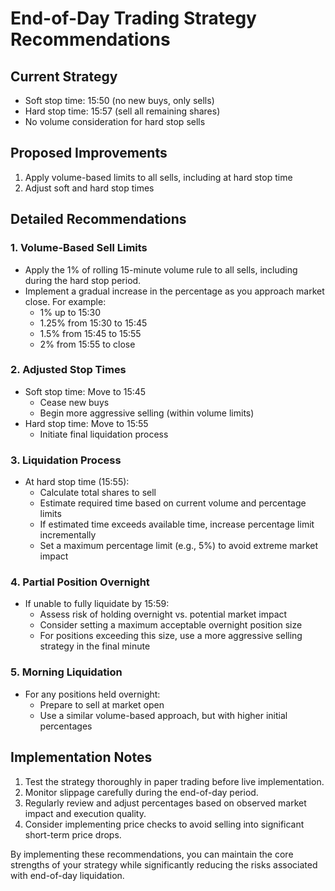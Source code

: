 # End-of-Day Trading Strategy Recommendations

## Current Strategy
- Soft stop time: 15:50 (no new buys, only sells)
- Hard stop time: 15:57 (sell all remaining shares)
- No volume consideration for hard stop sells

## Proposed Improvements
1. Apply volume-based limits to all sells, including at hard stop time
2. Adjust soft and hard stop times

## Detailed Recommendations

### 1. Volume-Based Sell Limits

- Apply the 1% of rolling 15-minute volume rule to all sells, including during the hard stop period.
- Implement a gradual increase in the percentage as you approach market close. For example:
  - 1% up to 15:30
  - 1.25% from 15:30 to 15:45
  - 1.5% from 15:45 to 15:55
  - 2% from 15:55 to close

### 2. Adjusted Stop Times

- Soft stop time: Move to 15:45
  - Cease new buys
  - Begin more aggressive selling (within volume limits)
- Hard stop time: Move to 15:55
  - Initiate final liquidation process

### 3. Liquidation Process

- At hard stop time (15:55):
  - Calculate total shares to sell
  - Estimate required time based on current volume and percentage limits
  - If estimated time exceeds available time, increase percentage limit incrementally
  - Set a maximum percentage limit (e.g., 5%) to avoid extreme market impact

### 4. Partial Position Overnight

- If unable to fully liquidate by 15:59:
  - Assess risk of holding overnight vs. potential market impact
  - Consider setting a maximum acceptable overnight position size
  - For positions exceeding this size, use a more aggressive selling strategy in the final minute

### 5. Morning Liquidation

- For any positions held overnight:
  - Prepare to sell at market open
  - Use a similar volume-based approach, but with higher initial percentages

## Implementation Notes

1. Test the strategy thoroughly in paper trading before live implementation.
2. Monitor slippage carefully during the end-of-day period.
3. Regularly review and adjust percentages based on observed market impact and execution quality.
4. Consider implementing price checks to avoid selling into significant short-term price drops.

By implementing these recommendations, you can maintain the core strengths of your strategy while significantly reducing the risks associated with end-of-day liquidation.

